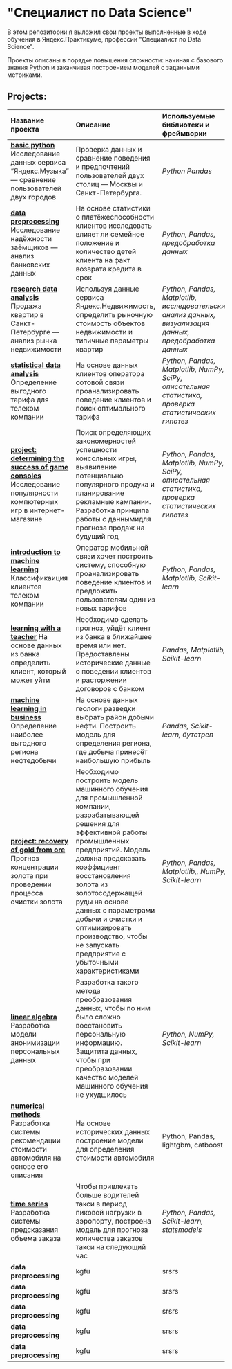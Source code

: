 # "Специалист по Data Science"

В этом репозитории я выложил свои проекты выполненные в ходе обучения в Яндекс.Практикуме, профессии "Специалист по Data Science".

Проекты описаны в порядке повышения сложности: начиная с базового знания Python и заканчивая построением моделей с заданными метриками. 


## Projects:


| Название проекта | Описание | Используемые библиотеки и фреймворки| 
| :---------------------- | :---------------------- | :---------------------- |
|[**basic python**](https://github.com/andemidov/projects_ds/tree/main/basic%20python) Исследование данных сервиса “Яндекс.Музыка” — сравнение пользователей двух городов| Проверка данных и сравнение поведения и предпочтений пользователей двух столиц — Москвы и Санкт-Петербурга.| *Python* *Pandas* |
| [**data preprocessing**](https://github.com/andemidov/projects_ds/tree/main/data%20preprocessing) Исследование надёжности заёмщиков — анализ банковских данных | На основе статистики о платёжеспособности клиентов исследовать влияет ли семейное положение и количество детей клиента на факт возврата кредита в срок | *Python, Pandas, предобработка данных* |
| [**research data analysis**](https://github.com/andemidov/projects_ds/tree/70b75bd696cbd18fbfc83ac5b0eb1ea10ccc74fe/research%20data%20analysis) Продажа квартир в Санкт-Петербурге — анализ рынка недвижимости| Используя данные сервиса Яндекс.Недвижимость, определить рыночную стоимость объектов недвижимости и типичные параметры квартир | *Python, Pandas, Matplotlib, исследовательский анализ данных, визуализация данных, предобработка данных* |
| [**statistical data analysis**](https://github.com/andemidov/projects_ds/tree/70b75bd696cbd18fbfc83ac5b0eb1ea10ccc74fe/statistical%20data%20analysis) Определение выгодного тарифа для телеком компании| На основе данных клиентов оператора сотовой связи проанализировать поведение клиентов и поиск оптимального тарифа | *Python, Pandas, Matplotlib, NumPy, SciPy, описательная статистика, проверка статистических гипотез* |
| [**project: determining the success of game consoles**](https://github.com/andemidov/projects_ds/tree/main/determining%20the%20success%20of%20game%20consoles) Исследование популярности компютерных игр в интернет-магазине | Поиск определяющих закономерностей успешности консольных игры, выявиление потенциально популярного продука и планирование рекламные кампании. Разработка принципа работы с даннымидля прогноза продаж на будущий год | *Python, Pandas, Matplotlib, NumPy, SciPy, описательная статистика, проверка статистических гипотез* |
| [**introduction to machine learning**](https://github.com/andemidov/projects_ds/tree/main/introduction%20to%20machine%20learning) Классификаиция клиентов телеком компании| Оператор мобильной связи хочет построить систему, способную проанализировать поведение клиентов и предложить пользователям один из новых тарифов | *Python, Pandas, Matplotlib, Scikit-learn* |
| [**learning with a teacher**](https://github.com/andemidov/projects_ds/tree/main/learning%20with%20a%20teacher) На основе данных из банка определить клиент, который может уйти| Необходимо сделать прогноз, уйдёт клиент из банка в ближайшее время или нет. Предоставлены исторические данные о поведении клиентов и расторжении договоров с банком | *Pandas, Matplotlib, Scikit-learn* |
| [**machine learning in business**](https://github.com/andemidov/projects_ds/tree/main/machine%20learning%20in%20business)  Определение наиболее выгодного региона нефтедобычи | На основе данных геологи разведки выбрать район добычи нефти. Построить модель для определения региона, где добыча принесёт наибольшую прибыль | *Pandas, Scikit-learn, бутстреп* |
| [**project: recovery of gold from ore**](https://github.com/andemidov/projects_ds/tree/main/recovery%20of%20gold%20from%20ore) Прогноз концентрации золота при проведении процесса очистки золота| Необходимо построить модель машинного обучения для промышленной компании, разрабатывающей решения для эффективной работы промышленных предприятий. Модель должна предсказать коэффициент восстановления золота из золотосодержащей руды на основе данных с параметрами добычи и очистки и оптимизировать производство, чтобы не запускать предприятие с убыточными характеристиками | *Python, Pandas, Matplotlib,, NumPy, Scikit-learn* |
| [**linear algebra**](https://github.com/andemidov/projects_ds/tree/main/linear%20algebra) Разработка модели анонимизации персональных данных | Разработка такого метода преобразования данных, чтобы по ним было сложно восстановить персональную информацию. Защитита данных, чтобы при преобразовании качество моделей машинного обучения не ухудшилось | *Python, NumPy, Scikit-learn* |
| [**numerical methods**](https://github.com/andemidov/projects_ds/tree/main/numerical%20methods) Разработка системы рекомендации стоимости автомобиля на основе его описания | На основе исторических данных построение модели для определения стоимости автомобиля | Python, Pandas, lightgbm, catboost |
| [**time series**](https://github.com/andemidov/projects_ds/tree/main/time%20series) Разработка системы предсказания объема заказа| Чтобы привлекать больше водителей такси в период пиковой нагрузки в аэропорту, построена модель для прогноза количества заказов такси на следующий час | *Python, Pandas, Scikit-learn, statsmodels* |
| **data preprocessing**| kgfu | srsrs |
| **data preprocessing**| kgfu | srsrs |
| **data preprocessing**| kgfu | srsrs |
| **data preprocessing**| kgfu | srsrs |
| **data preprocessing**| kgfu | srsrs |
